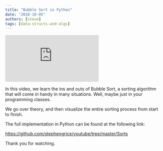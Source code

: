 ```yaml
---
title: "Bubble Sort in Python"
date: "2018-10-05"
authors: [steve]
tags: [data-structs-and-algs]
---
```


<iframe className="youtube-video-player" src="https://www.youtube.com/embed/LmZLKhd2Juc" title="YouTube video player" frameBorder="0" allow="accelerometer; autoplay; clipboard-write; encrypted-media; gyroscope; picture-in-picture" allowFullScreen></iframe>

In this video, we learn the ins and outs of Bubble Sort, a sorting algorithm that will come in handy in many situations. Well, maybe just in your programming classes.

<!--truncate-->

We go over theory, and then visualize the entire sorting process from start to finish.

The full implementation in Python can be found at the following link:

https://github.com/stephengrice/youtube/tree/master/Sorts

Thank you for watching.